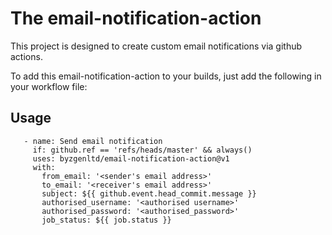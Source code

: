 # The email-notification-action

This project is designed to create custom email notifications via github actions.

To add this email-notification-action to your builds, just add the following in your workflow file:

## Usage

```
   - name: Send email notification
     if: github.ref == 'refs/heads/master' && always()
     uses: byzgenltd/email-notification-action@v1
     with:
       from_email: '<sender's email address>'
       to_email: '<receiver's email address>'
       subject: ${{ github.event.head_commit.message }}
       authorised_username: '<authorised username>'
       authorised_password: '<authorised_password>'
       job_status: ${{ job.status }}
```